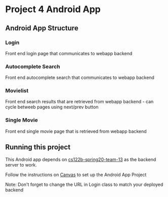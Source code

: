 # Project 4 Android App

## Android App Structure

### Login
Front end login page that communicates to webapp backend
### Autocomplete Search
Front end autocomplete search that communicates to webapp backend
### Movielist
Front end search results that are retrieved from webapp backend - can cycle betweeb pages using next/prev button
### Single Movie
Front end single movie page that is retrieved from webapp backend


## Running this project

This Android app depends on [cs122b-spring20-team-13](https://github.com/UCI-Chenli-teaching/cs122b-spring20-team-13) as the backend server to work.

Follow the instructions on [Canvas](https://canvas.eee.uci.edu/courses/26486/pages/p4-task-2-developing-an-android-app-for-fabflix) to set up the Android App Project

Note: Don't forget to change the URL in Login class to match your deployed backend
